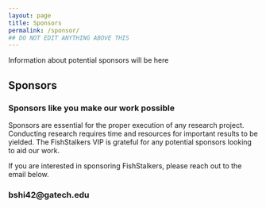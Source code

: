 ```yaml
---
layout: page
title: Sponsors
permalink: /sponsor/
## DO NOT EDIT ANYTHING ABOVE THIS
---
```


Information about potential sponsors will be here
<h2>Sponsors</h2>
  <h3>Sponsors like you make our work possible</h3>

 Sponsors are essential for the proper execution of any research project. Conducting research requires time and resources for important results to be yielded. The FishStalkers VIP is grateful for any potential sponsors looking to aid our work.

If you are interested in sponsoring FishStalkers, please reach out to the email below.
<h3>bshi42@gatech.edu</h3>

